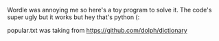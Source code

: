 Wordle was annoying me so here's a toy program to solve it.
The code's super ugly but it works but hey that's python (:

popular.txt was taking from https://github.com/dolph/dictionary
